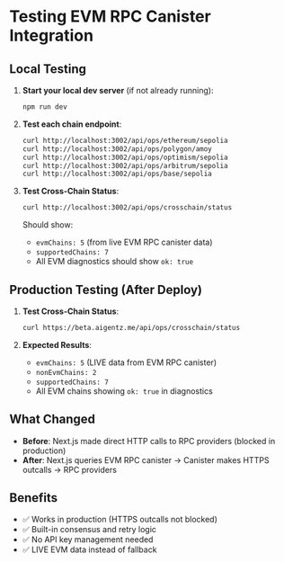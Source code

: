 # Testing EVM RPC Canister Integration

## Local Testing

1. **Start your local dev server** (if not already running):
   ```bash
   npm run dev
   ```

2. **Test each chain endpoint**:
   ```bash
   curl http://localhost:3002/api/ops/ethereum/sepolia
   curl http://localhost:3002/api/ops/polygon/amoy
   curl http://localhost:3002/api/ops/optimism/sepolia
   curl http://localhost:3002/api/ops/arbitrum/sepolia
   curl http://localhost:3002/api/ops/base/sepolia
   ```

3. **Test Cross-Chain Status**:
   ```bash
   curl http://localhost:3002/api/ops/crosschain/status
   ```

   Should show:
   - `evmChains: 5` (from live EVM RPC canister data)
   - `supportedChains: 7`
   - All EVM diagnostics should show `ok: true`

## Production Testing (After Deploy)

1. **Test Cross-Chain Status**:
   ```bash
   curl https://beta.aigentz.me/api/ops/crosschain/status
   ```

2. **Expected Results**:
   - `evmChains: 5` (LIVE data from EVM RPC canister)
   - `nonEvmChains: 2`
   - `supportedChains: 7`
   - All EVM chains showing `ok: true` in diagnostics

## What Changed

- **Before**: Next.js made direct HTTP calls to RPC providers (blocked in production)
- **After**: Next.js queries EVM RPC canister → Canister makes HTTPS outcalls → RPC providers

## Benefits

- ✅ Works in production (HTTPS outcalls not blocked)
- ✅ Built-in consensus and retry logic
- ✅ No API key management needed
- ✅ LIVE EVM data instead of fallback
